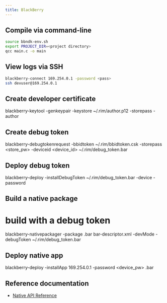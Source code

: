```yaml
---
title: BlackBerry
---
```


## Compile via command-line

```bash
source bbndk-env.sh
export PROJECT_DIR=<project directory>
qcc main.c -o main
```

## View logs via SSH

```bash
blackberry-connect 169.254.0.1 -password <pass>
ssh devuser@169.254.0.1
```

## Create developer certificate

 blackberry-keytool -genkeypair -keystore ~/.rim/author.p12 -storepass <pw> -author <author>

## Create debug token

 blackberry-debugtokenrequest -bbidtoken ~/.rim/bbidtoken.csk -storepass <store_pw> -deviceid <device_id> ~/.rim/debug_token.bar

## Deploy debug token

 blackberry-deploy -installDebugToken ~/.rim/debug_token.bar -device <IP address> -password <device password>

## Build a native package

 # build with a debug token
 blackberry-nativepackager -package <package>.bar bar-descriptor.xml -devMode -debugToken ~/.rim/debug_token.bar

## Deploy native app

 blackberry-deploy -installApp 169.254.0.1 -password <device_pw> <package>.bar

## Reference documentation

* [Native API Reference](https://developer.blackberry.com/playbook/native/reference/)
